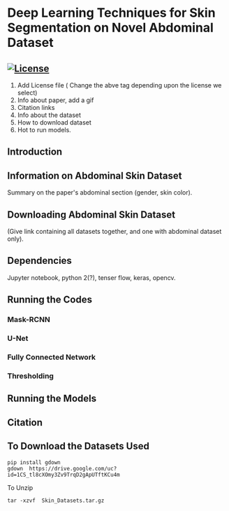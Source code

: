 # Deep Learning Techniques for Skin Segmentation on Novel Abdominal Dataset
[![License](https://img.shields.io/badge/License-Apache%202.0-blue.svg)](https://opensource.org/licenses/Apache-2.0)
---
1) Add License file ( Change the abve tag depending upon the license we select)
2) Info about paper, add a gif
3) Citation links 
4) Info about the dataset 
5) How to download dataset
6) Hot to run models.

## Introduction

## Information on Abdominal Skin Dataset
Summary on the paper's abdominal section (gender, skin color).

## Downloading Abdominal Skin Dataset
(Give link containing all datasets together, and one with abdominal dataset only).

## Dependencies
Jupyter notebook, python 2(?), tenser flow, keras, opencv.

## Running the Codes
### Mask-RCNN
### U-Net
### Fully Connected Network
### Thresholding

## Running the Models

## Citation


## To Download the Datasets Used
```
pip install gdown
gdown  https://drive.google.com/uc?id=1CS_tl8cXOmy3Zv9TrqD2gApUTftKCu4m
```
To Unzip
```
tar -xzvf  Skin_Datasets.tar.gz 
```

<!-- Feel Better :* -->
